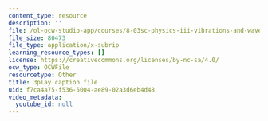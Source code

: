 ```yaml
---
content_type: resource
description: ''
file: /ol-ocw-studio-app/courses/8-03sc-physics-iii-vibrations-and-waves-fall-2016/f7ca4a75f5365004ae8902a3d6eb4d48_BX4QPdP7fT8.vtt
file_size: 80473
file_type: application/x-subrip
learning_resource_types: []
license: https://creativecommons.org/licenses/by-nc-sa/4.0/
ocw_type: OCWFile
resourcetype: Other
title: 3play caption file
uid: f7ca4a75-f536-5004-ae89-02a3d6eb4d48
video_metadata:
  youtube_id: null
---
```

